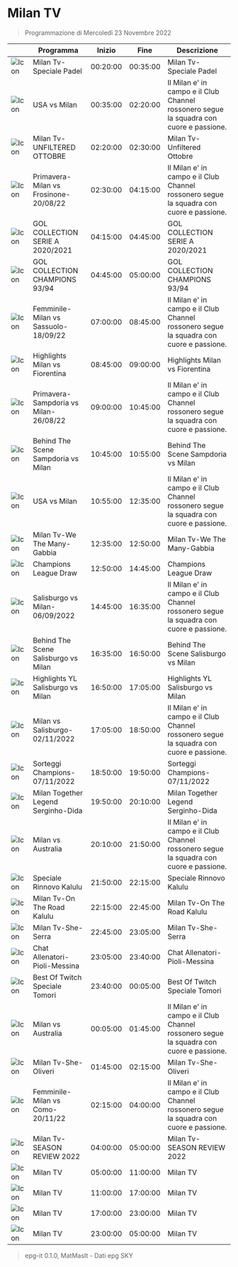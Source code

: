 # Milan TV
> Programmazione di Mercoledì 23 Novembre 2022

||Programma|Inizio|Fine|Descrizione|
|---|---|---|---|---|
|![Icon](https://guidatv.sky.it/uuid/SportCalcio_Cover_JgZRMKTlp.png)|Milan Tv-Speciale Padel|00:20:00|00:35:00|Milan Tv-Speciale Padel
|![Icon](https://guidatv.sky.it/uuid/SportCalcio_Cover_JgZRMKTlp.png)|USA vs Milan|00:35:00|02:20:00|Il Milan e&#039; in campo e il Club Channel rossonero segue la squadra con cuore e passione.
|![Icon](https://guidatv.sky.it/uuid/SportCalcio_Cover_JgZRMKTlp.png)|Milan Tv-UNFILTERED OTTOBRE|02:20:00|02:30:00|Milan Tv-Unfiltered Ottobre
|![Icon](https://guidatv.sky.it/uuid/SportCalcio_Cover_JgZRMKTlp.png)|Primavera-Milan vs Frosinone-20/08/22|02:30:00|04:15:00|Il Milan e&#039; in campo e il Club Channel rossonero segue la squadra con cuore e passione.
|![Icon](https://guidatv.sky.it/uuid/SportCalcio_Cover_JgZRMKTlp.png)|GOL COLLECTION SERIE A 2020/2021|04:15:00|04:45:00|GOL COLLECTION SERIE A 2020/2021
|![Icon](https://guidatv.sky.it/uuid/SportCalcio_Cover_JgZRMKTlp.png)|GOL COLLECTION CHAMPIONS 93/94|04:45:00|05:00:00|GOL COLLECTION CHAMPIONS 93/94
|![Icon](https://guidatv.sky.it/uuid/SportCalcio_Cover_JgZRMKTlp.png)|Femminile-Milan vs Sassuolo-18/09/22|07:00:00|08:45:00|Il Milan e&#039; in campo e il Club Channel rossonero segue la squadra con cuore e passione.
|![Icon](https://guidatv.sky.it/uuid/SportCalcio_Cover_JgZRMKTlp.png)|Highlights Milan vs Fiorentina|08:45:00|09:00:00|Highlights Milan vs Fiorentina
|![Icon](https://guidatv.sky.it/uuid/SportCalcio_Cover_JgZRMKTlp.png)|Primavera-Sampdoria vs Milan-26/08/22|09:00:00|10:45:00|Il Milan e&#039; in campo e il Club Channel rossonero segue la squadra con cuore e passione.
|![Icon](https://guidatv.sky.it/uuid/SportCalcio_Cover_JgZRMKTlp.png)|Behind The Scene Sampdoria vs Milan|10:45:00|10:55:00|Behind The Scene Sampdoria vs Milan
|![Icon](https://guidatv.sky.it/uuid/SportCalcio_Cover_JgZRMKTlp.png)|USA vs Milan|10:55:00|12:35:00|Il Milan e&#039; in campo e il Club Channel rossonero segue la squadra con cuore e passione.
|![Icon](https://guidatv.sky.it/uuid/SportCalcio_Cover_JgZRMKTlp.png)|Milan Tv-We The Many-Gabbia|12:35:00|12:50:00|Milan Tv-We The Many-Gabbia
|![Icon](https://guidatv.sky.it/uuid/SportCalcio_Cover_JgZRMKTlp.png)|Champions League Draw|12:50:00|14:45:00|Champions League Draw
|![Icon](https://guidatv.sky.it/uuid/SportCalcio_Cover_JgZRMKTlp.png)|Salisburgo vs Milan-06/09/2022|14:45:00|16:35:00|Il Milan e&#039; in campo e il Club Channel rossonero segue la squadra con cuore e passione.
|![Icon](https://guidatv.sky.it/uuid/SportCalcio_Cover_JgZRMKTlp.png)|Behind The Scene Salisburgo vs Milan|16:35:00|16:50:00|Behind The Scene Salisburgo vs Milan
|![Icon](https://guidatv.sky.it/uuid/SportCalcio_Cover_JgZRMKTlp.png)|Highlights YL Salisburgo vs Milan|16:50:00|17:05:00|Highlights YL Salisburgo vs Milan
|![Icon](https://guidatv.sky.it/uuid/SportCalcio_Cover_JgZRMKTlp.png)|Milan vs Salisburgo-02/11/2022|17:05:00|18:50:00|Il Milan e&#039; in campo e il Club Channel rossonero segue la squadra con cuore e passione.
|![Icon](https://guidatv.sky.it/uuid/SportCalcio_Cover_JgZRMKTlp.png)|Sorteggi Champions-07/11/2022|18:50:00|19:50:00|Sorteggi Champions-07/11/2022
|![Icon](https://guidatv.sky.it/uuid/SportCalcio_Cover_JgZRMKTlp.png)|Milan Together Legend Serginho-Dida|19:50:00|20:10:00|Milan Together Legend Serginho-Dida
|![Icon](https://guidatv.sky.it/uuid/SportCalcio_Cover_JgZRMKTlp.png)|Milan vs Australia|20:10:00|21:50:00|Il Milan e&#039; in campo e il Club Channel rossonero segue la squadra con cuore e passione.
|![Icon](https://guidatv.sky.it/uuid/SportCalcio_Cover_JgZRMKTlp.png)|Speciale Rinnovo Kalulu|21:50:00|22:15:00|Speciale Rinnovo Kalulu
|![Icon](https://guidatv.sky.it/uuid/SportCalcio_Cover_JgZRMKTlp.png)|Milan Tv-On The Road Kalulu|22:15:00|22:45:00|Milan Tv-On The Road Kalulu
|![Icon](https://guidatv.sky.it/uuid/SportCalcio_Cover_JgZRMKTlp.png)|Milan Tv-She-Serra|22:45:00|23:05:00|Milan Tv-She-Serra
|![Icon](https://guidatv.sky.it/uuid/SportCalcio_Cover_JgZRMKTlp.png)|Chat Allenatori-Pioli-Messina|23:05:00|23:40:00|Chat Allenatori-Pioli-Messina
|![Icon](https://guidatv.sky.it/uuid/SportCalcio_Cover_JgZRMKTlp.png)|Best Of Twitch Speciale Tomori|23:40:00|00:05:00|Best Of Twitch Speciale Tomori
|![Icon](https://guidatv.sky.it/uuid/SportCalcio_Cover_JgZRMKTlp.png)|Milan vs Australia|00:05:00|01:45:00|Il Milan e&#039; in campo e il Club Channel rossonero segue la squadra con cuore e passione.
|![Icon](https://guidatv.sky.it/uuid/SportCalcio_Cover_JgZRMKTlp.png)|Milan Tv-She-Oliveri|01:45:00|02:15:00|Milan Tv-She-Oliveri
|![Icon](https://guidatv.sky.it/uuid/SportCalcio_Cover_JgZRMKTlp.png)|Femminile-Milan vs Como-20/11/22|02:15:00|04:00:00|Il Milan e&#039; in campo e il Club Channel rossonero segue la squadra con cuore e passione.
|![Icon](https://guidatv.sky.it/uuid/SportCalcio_Cover_JgZRMKTlp.png)|Milan Tv-SEASON REVIEW 2022|04:00:00|05:00:00|Milan Tv-SEASON REVIEW 2022
|![Icon](https://guidatv.sky.it/uuid/SportCalcio_Cover_JgZRMKTlp.png)|Milan TV|05:00:00|11:00:00|Milan TV
|![Icon](https://guidatv.sky.it/uuid/SportCalcio_Cover_JgZRMKTlp.png)|Milan TV|11:00:00|17:00:00|Milan TV
|![Icon](https://guidatv.sky.it/uuid/SportCalcio_Cover_JgZRMKTlp.png)|Milan TV|17:00:00|23:00:00|Milan TV
|![Icon](https://guidatv.sky.it/uuid/SportCalcio_Cover_JgZRMKTlp.png)|Milan TV|23:00:00|05:00:00|Milan TV



 > epg-it 0.1.0, MatMasIt - Dati epg SKY